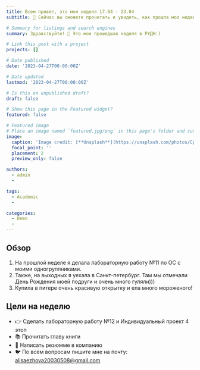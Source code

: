 ```yaml
---
title: Всем привет, это моя неделя 17.04 - 23.04
subtitle: 👋 Сейчас вы сможете прочитать и увидеть, как прошла моz неделя.

# Summary for listings and search engines
summary: Здравствуйте! 👋 Это моя прошедшая неделя в РУДН:)

# Link this post with a project
projects: []

# Date published
date: '2023-04-27T00:00:00Z'

# Date updated
lastmod: '2023-04-27T00:00:00Z'

# Is this an unpublished draft?
draft: false

# Show this page in the Featured widget?
featured: false

# Featured image
# Place an image named `featured.jpg/png` in this page's folder and customize its options here.
image:
  caption: 'Image credit: [**Unsplash**](https://unsplash.com/photos/CpkOjOcXdUY)'
  focal_point: ''
  placement: 2
  preview_only: false

authors:
  - admin
  - 

tags:
  - Academic
  - 

categories:
  - Demo
  - 
---
```


## Обзор

1. На прошлой неделе я делала лабораторную работу №11 по ОС с моими одногруппниками.
2. Также, на выходных я уехала в Санкт-петербург. Там мы отмечали День Рождения моей подруги и очень много гуляли)))
3. Купила в питере очень красивую открытку и ела много мороженого!



## Цели на неделю

- 👉 Сделать лабораторную работу №12 и Индивидуальный проект 4 этоп
- 📚 Прочитать главу книги
- 💬 Написать резюмме в компанию
- 🐦 По всем вопросам пишите мне на почту: alisaezhova20030508@gmail.com
